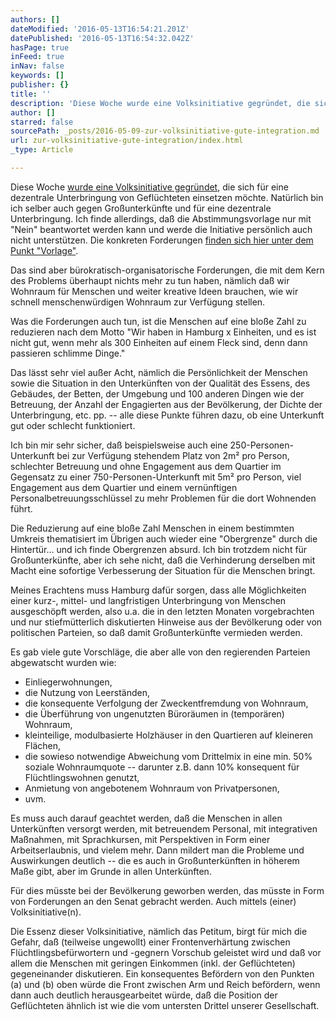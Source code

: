 ```yaml
---
authors: []
dateModified: '2016-05-13T16:54:21.201Z'
datePublished: '2016-05-13T16:54:32.042Z'
hasPage: true
inFeed: true
inNav: false
keywords: []
publisher: {}
title: ''
description: 'Diese Woche wurde eine Volksinitiative gegründet, die sich für eine dezentrale Unterbringung von Geflüchteten einsetzen möchte. Natürlich bin ich selber auch gegen Großunterkünfte und für eine dezentrale Unterbringung. Ich finde allerdings, daß die Abstimmungsvorlage nur mit “Nein” beantwortet werden kann und werde die Initiative persönlich auch nicht unterstützen. Die konkreten Forderungen finden sich hier unter dem Punkt “Vorlage”.'
author: []
starred: false
sourcePath: _posts/2016-05-09-zur-volksinitiative-gute-integration.md
url: zur-volksinitiative-gute-integration/index.html
_type: Article

---
```

Diese Woche [wurde eine Volksinitiative gegründet][0], die sich für eine dezentrale Unterbringung von Geflüchteten einsetzen möchte. Natürlich bin ich selber auch gegen Großunterkünfte und für eine dezentrale Unterbringung. Ich finde allerdings, daß die Abstimmungsvorlage nur mit "Nein" beantwortet werden kann und werde die Initiative persönlich auch nicht unterstützen. Die konkreten Forderungen [finden sich hier unter dem Punkt "Vorlage"][1].

Das sind aber bürokratisch-organisatorische Forderungen, die mit dem Kern des Problems überhaupt nichts mehr zu tun haben, nämlich daß wir Wohnraum für Menschen und weiter kreative Ideen brauchen, wie wir schnell menschenwürdigen Wohnraum zur Verfügung stellen.

Was die Forderungen auch tun, ist die Menschen auf eine bloße Zahl zu reduzieren nach dem Motto "Wir haben in Hamburg x Einheiten, und es ist nicht gut, wenn mehr als 300 Einheiten auf einem Fleck sind, denn dann passieren schlimme Dinge."

Das lässt sehr viel außer Acht, nämlich die Persönlichkeit der Menschen sowie die Situation in den Unterkünften von der Qualität des Essens, des Gebäudes, der Betten, der Umgebung und 100 anderen Dingen wie der Betreuung, der Anzahl der Engagierten aus der Bevölkerung, der Dichte der Unterbringung, etc. pp. -- alle diese Punkte führen dazu, ob eine Unterkunft gut oder schlecht funktioniert.

Ich bin mir sehr sicher, daß beispielsweise auch eine 250-Personen-Unterkunft bei zur Verfügung stehendem Platz von 2m² pro Person, schlechter Betreuung und ohne Engagement aus dem Quartier im Gegensatz zu einer 750-Personen-Unterkunft mit 5m² pro Person, viel Engagement aus dem Quartier und einem vernünftigen Personalbetreuungsschlüssel zu mehr Problemen für die dort Wohnenden führt.

Die Reduzierung auf eine bloße Zahl Menschen in einem bestimmten Umkreis thematisiert im Übrigen auch wieder eine "Obergrenze" durch die Hintertür... und ich finde Obergrenzen absurd. Ich bin trotzdem nicht für Großunterkünfte, aber ich sehe nicht, daß die Verhinderung derselben mit Macht eine sofortige Verbesserung der Situation für die Menschen bringt.

Meines Erachtens muss Hamburg dafür sorgen, dass alle Möglichkeiten einer kurz-, mittel- und langfristigen Unterbringung von Menschen ausgeschöpft werden, also u.a. die in den letzten Monaten vorgebrachten und nur stiefmütterlich diskutierten Hinweise aus der Bevölkerung oder von politischen Parteien, so daß damit Großunterkünfte vermieden werden.

Es gab viele gute Vorschläge, die aber alle von den regierenden Parteien abgewatscht wurden wie:

* Einliegerwohnungen,
* die Nutzung von Leerständen,
* die konsequente Verfolgung der Zweckentfremdung von Wohnraum,
* die Überführung von ungenutzten Büroräumen in (temporären) Wohnraum,
* kleinteilige, modulbasierte Holzhäuser in den Quartieren auf kleineren Flächen,
* die sowieso notwendige Abweichung vom Drittelmix in eine min. 50% soziale Wohnraumquote -- darunter z.B. dann 10% konsequent für Flüchtlingswohnen genutzt,
* Anmietung von angebotenem Wohnraum von Privatpersonen,
* uvm.

Es muss auch darauf geachtet werden, daß die Menschen in allen Unterkünften versorgt werden, mit betreuendem Personal, mit integrativen Maßnahmen, mit Sprachkursen, mit Perspektiven in Form einer Arbeitserlaubnis, und vielem mehr. Dann mildert man die Probleme und Auswirkungen deutlich -- die es auch in Großunterkünften in höherem Maße gibt, aber im Grunde in allen Unterkünften.

Für dies müsste bei der Bevölkerung geworben werden, das müsste in Form von Forderungen an den Senat gebracht werden. Auch mittels (einer) Volksinitiative(n).

Die Essenz dieser Volksinitiative, nämlich das Petitum, birgt für mich die Gefahr, daß (teilweise ungewollt) einer Frontenverhärtung zwischen Flüchtlingsbefürwortern und -gegnern Vorschub geleistet wird und daß vor allem die Menschen mit geringen Einkommen (inkl. der Geflüchteten) gegeneinander diskutieren. Ein konsequentes Befördern von den Punkten (a) und (b) oben würde die Front zwischen Arm und Reich befördern, wenn dann auch deutlich herausgearbeitet würde, daß die Position der Geflüchteten ähnlich ist wie die vom untersten Drittel unserer Gesellschaft.

[0]: http://www.vin-rissen.de/2016/02/26/volksinitiative-hamburg-fu-r-gute-integration-gestartet/
[1]: http://www.gute-integration.de/forderungen/